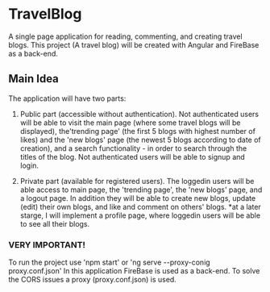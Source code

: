 # TravelBlog
A single page application for reading, commenting, and creating travel blogs. This project (A travel blog) will be created with Angular and FireBase as a back-end.

## Main Idea
The application will have two parts:

1) Public part (accessible without authentication). Not authenticated users will be able to visit the main page (where some travel blogs will be displayed), the'trending page' (the first 5 blogs with highest number of likes) and the 'new blogs' page (the newest 5 blogs according to date of creation), and a search functionality - in order to search through the titles of the blog. Not authenticated users will be able to signup and login.

2) Private part (available for registered users). The loggedin users will be able access to main page, the 'trending page', the 'new blogs' page, and a logout page. In addition they will be able to create new blogs, update (edit) their own blogs, and like and comment on others' blogs.
*at a later starge, I will implement a profile page, where loggedin users will be able to see all their blogs.


### VERY IMPORTANT!
To run the project use 'npm start' or 'ng serve --proxy-conig proxy.conf.json'
In this application FireBase is used as a back-end. To solve the CORS issues a proxy (proxy.conf.json) is used.



